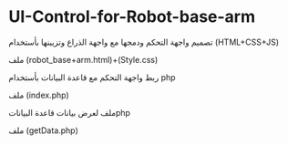 # UI-Control-for-Robot-base-arm
تصميم واجهة التحكم ودمجها مع واجهة الذراع وتزيينها بأستخدام (HTML+CSS+JS)

ملف (robot_base+arm.html)+(Style.css)

ربط واجهة التحكم مع قاعدة البيانات بأستخدام php

ملف (index.php)

ملف لعرض بيانات قاعدة البياناتphp

ملف (getData.php)

